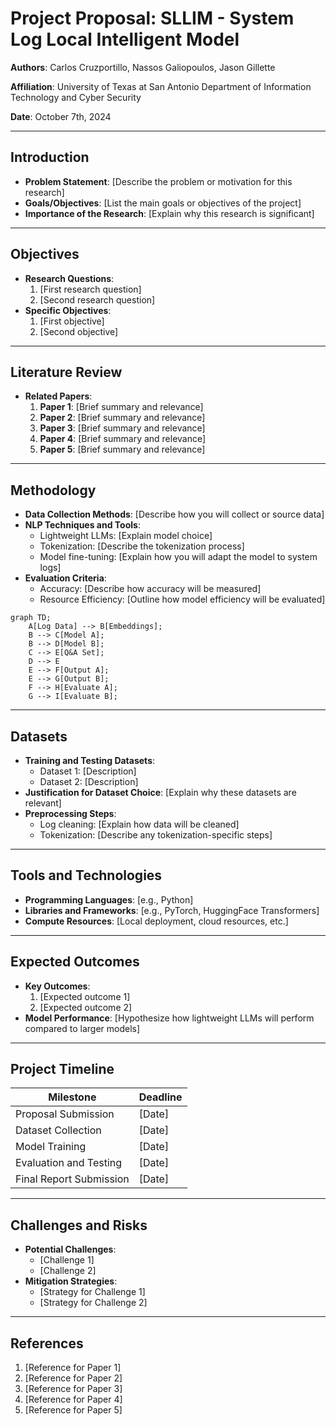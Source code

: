 # Project Proposal: SLLIM - System Log Local Intelligent Model

**Authors**: Carlos Cruzportillo, Nassos Galiopoulos, Jason Gillette

**Affiliation**: University of Texas at San Antonio Department of Information Technology and Cyber Security

**Date**: October 7th, 2024

---

## Introduction
- **Problem Statement**: [Describe the problem or motivation for this research]
- **Goals/Objectives**: [List the main goals or objectives of the project]
- **Importance of the Research**: [Explain why this research is significant]

---

## Objectives
- **Research Questions**:
  1. [First research question]
  2. [Second research question]
- **Specific Objectives**:
  1. [First objective]
  2. [Second objective]

---

## Literature Review
- **Related Papers**:
  1. **Paper 1**: [Brief summary and relevance]
  2. **Paper 2**: [Brief summary and relevance]
  3. **Paper 3**: [Brief summary and relevance]
  4. **Paper 4**: [Brief summary and relevance]
  5. **Paper 5**: [Brief summary and relevance]

---

## Methodology
- **Data Collection Methods**: [Describe how you will collect or source data]
- **NLP Techniques and Tools**:
  - Lightweight LLMs: [Explain model choice]
  - Tokenization: [Describe the tokenization process]
  - Model fine-tuning: [Explain how you will adapt the model to system logs]
- **Evaluation Criteria**:
  - Accuracy: [Describe how accuracy will be measured]
  - Resource Efficiency: [Outline how model efficiency will be evaluated]

```mermaid
graph TD;
    A[Log Data] --> B[Embeddings];
    B --> C[Model A];
    B --> D[Model B];
    C --> E[Q&A Set];
    D --> E
    E --> F[Output A];
    E --> G[Output B];
    F --> H[Evaluate A];
    G --> I[Evaluate B];
```

---

## Datasets
- **Training and Testing Datasets**:
  - Dataset 1: [Description]
  - Dataset 2: [Description]
- **Justification for Dataset Choice**: [Explain why these datasets are relevant]
- **Preprocessing Steps**:
  - Log cleaning: [Explain how data will be cleaned]
  - Tokenization: [Describe any tokenization-specific steps]

---

## Tools and Technologies
- **Programming Languages**: [e.g., Python]
- **Libraries and Frameworks**: [e.g., PyTorch, HuggingFace Transformers]
- **Compute Resources**: [Local deployment, cloud resources, etc.]

---

## Expected Outcomes
- **Key Outcomes**:
  1. [Expected outcome 1]
  2. [Expected outcome 2]
- **Model Performance**: [Hypothesize how lightweight LLMs will perform compared to larger models]

---

## Project Timeline
| Milestone        | Deadline         |
|------------------|------------------|
| Proposal Submission | [Date]          |
| Dataset Collection  | [Date]          |
| Model Training      | [Date]          |
| Evaluation and Testing | [Date]      |
| Final Report Submission | [Date]     |

---

## Challenges and Risks
- **Potential Challenges**:
  - [Challenge 1]
  - [Challenge 2]
- **Mitigation Strategies**:
  - [Strategy for Challenge 1]
  - [Strategy for Challenge 2]

---

## References
1. [Reference for Paper 1]
2. [Reference for Paper 2]
3. [Reference for Paper 3]
4. [Reference for Paper 4]
5. [Reference for Paper 5]